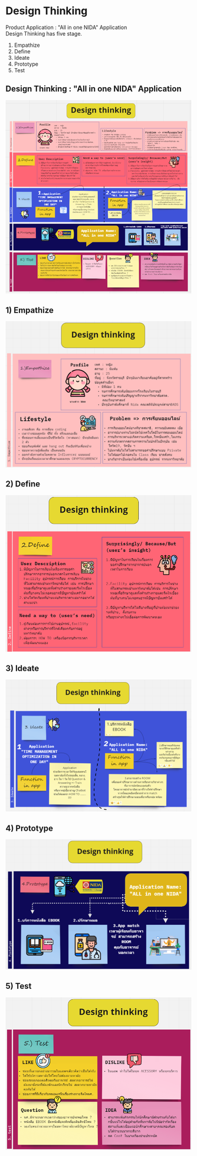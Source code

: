 # Design Thinking
Product Application : "All in one NIDA" Application  
Design Thinking has five stage.  
1) Empathize  
2) Define  
3) Ideate  
4) Prototype  
5) Test  

## Design Thinking : "All in one NIDA" Application
![all](./ALL.png)

## 1) Empathize
![empathize](./1.Empathize.png)

## 2) Define
![define](./2.Define.png)

## 3) Ideate
![ideate](./3.Ideate.png)

## 4) Prototype
![prototype](./4.Prototype.png)

## 5) Test
![test](./5.Test.png)